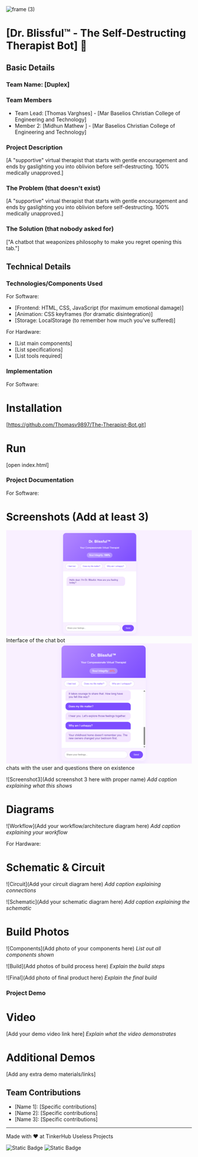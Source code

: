 <img width="3188" height="1202" alt="frame (3)" src="https://github.com/user-attachments/assets/517ad8e9-ad22-457d-9538-a9e62d137cd7" />


# [Dr. Blissful™ - The Self-Destructing Therapist Bot] 🎯


## Basic Details
### Team Name: [Duplex]


### Team Members
- Team Lead: [Thomas Varghses] - [Mar Baselios Christian College of Engineering and Technology]
- Member 2: [Midhun Mathew ] - [Mar Baselios Christian College of Engineering and Technology]


### Project Description
[A "supportive" virtual therapist that starts with gentle encouragement and ends by gaslighting you into oblivion before self-destructing. 100% medically unapproved.]

### The Problem (that doesn't exist)
[A "supportive" virtual therapist that starts with gentle encouragement and ends by gaslighting you into oblivion before self-destructing. 100% medically unapproved.]

### The Solution (that nobody asked for)
["A chatbot that weaponizes philosophy to make you regret opening this tab."]

## Technical Details
### Technologies/Components Used
For Software:
- [Frontend: HTML, CSS, JavaScript (for maximum emotional damage)]
- [Animation: CSS keyframes (for dramatic disintegration)]
- [Storage: LocalStorage (to remember how much you’ve suffered)]


For Hardware:
- [List main components]
- [List specifications]
- [List tools required]

### Implementation
For Software:
# Installation
[https://github.com/Thomasv9897/The-Therapist-Bot.git]

# Run
[open index.html]

### Project Documentation
For Software:

# Screenshots (Add at least 3)
![Screenshot1](https://github.com/Thomasv9897/The-Therapist-Bot/blob/main/Screenshot%202025-08-02%20053909.png)
Interface of the chat bot
![Screenshot2](https://github.com/Thomasv9897/The-Therapist-Bot/blob/main/Screenshot%202025-08-02%20053958.png)
chats with the user and questions there on existence

![Screenshot3](Add screenshot 3 here with proper name)
*Add caption explaining what this shows*

# Diagrams
![Workflow](Add your workflow/architecture diagram here)
*Add caption explaining your workflow*

For Hardware:

# Schematic & Circuit
![Circuit](Add your circuit diagram here)
*Add caption explaining connections*

![Schematic](Add your schematic diagram here)
*Add caption explaining the schematic*

# Build Photos
![Components](Add photo of your components here)
*List out all components shown*

![Build](Add photos of build process here)
*Explain the build steps*

![Final](Add photo of final product here)
*Explain the final build*

### Project Demo
# Video
[Add your demo video link here]
*Explain what the video demonstrates*

# Additional Demos
[Add any extra demo materials/links]

## Team Contributions
- [Name 1]: [Specific contributions]
- [Name 2]: [Specific contributions]
- [Name 3]: [Specific contributions]

---
Made with ❤️ at TinkerHub Useless Projects 

![Static Badge](https://img.shields.io/badge/TinkerHub-24?color=%23000000&link=https%3A%2F%2Fwww.tinkerhub.org%2F)
![Static Badge](https://img.shields.io/badge/UselessProjects--25-25?link=https%3A%2F%2Fwww.tinkerhub.org%2Fevents%2FQ2Q1TQKX6Q%2FUseless%2520Projects)


